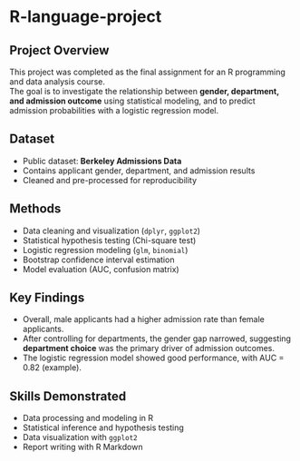 # R-language-project
## Project Overview
This project was completed as the final assignment for an R programming and data analysis course.  
The goal is to investigate the relationship between **gender, department, and admission outcome** using statistical modeling, and to predict admission probabilities with a logistic regression model.

## Dataset
- Public dataset: **Berkeley Admissions Data**  
- Contains applicant gender, department, and admission results  
- Cleaned and pre-processed for reproducibility  

## Methods
- Data cleaning and visualization (`dplyr`, `ggplot2`)  
- Statistical hypothesis testing (Chi-square test)  
- Logistic regression modeling (`glm`, `binomial`)  
- Bootstrap confidence interval estimation  
- Model evaluation (AUC, confusion matrix)  

## Key Findings
- Overall, male applicants had a higher admission rate than female applicants.  
- After controlling for departments, the gender gap narrowed, suggesting **department choice** was the primary driver of admission outcomes.  
- The logistic regression model showed good performance, with AUC = 0.82 (example).  

## Skills Demonstrated
- Data processing and modeling in R  
- Statistical inference and hypothesis testing  
- Data visualization with `ggplot2`  
- Report writing with R Markdown  
